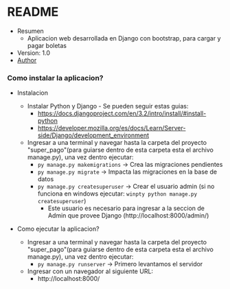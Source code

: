 # README #

* Resumen
    * Aplicacion web desarrollada en Django con bootstrap, para cargar y pagar boletas
* Version: 1.0
* [Author](https://www.linkedin.com/in/felipenavaslederhos)

### Como instalar la aplicacion? ###

* Instalacion
    * Instalar Python y Django - Se pueden seguir estas guias:
        * https://docs.djangoproject.com/en/3.2/intro/install/#install-python
        * https://developer.mozilla.org/es/docs/Learn/Server-side/Django/development_environment
    * Ingresar a una terminal y navegar hasta la carpeta del proyecto "super_pago"(para guiarse dentro de esta carpeta esta el archivo manage.py), una vez dentro ejecutar:
        * ```py manage.py makemigrations``` -> Crea las migraciones pendientes
        * ```py manage.py migrate``` -> Impacta las migraciones en la base de datos
        * ```py manage.py createsuperuser``` -> Crear el usuario admin (si no funciona en windows ejecutar: ```winpty python manage.py createsuperuser```)
            * Este usuario es necesario para ingresar a la seccion de Admin que provee Django (http://localhost:8000/admin/)

* Como ejecutar la aplicacion?
    * Ingresar a una terminal y navegar hasta la carpeta del proyecto "super_pago"(para guiarse dentro de esta carpeta esta el archivo manage.py), una vez dentro ejecutar:
        * ```py manage.py runserver``` -> Primero levantamos el servidor
    * Ingresar con un navegador al siguiente URL:
        * http://localhost:8000/
